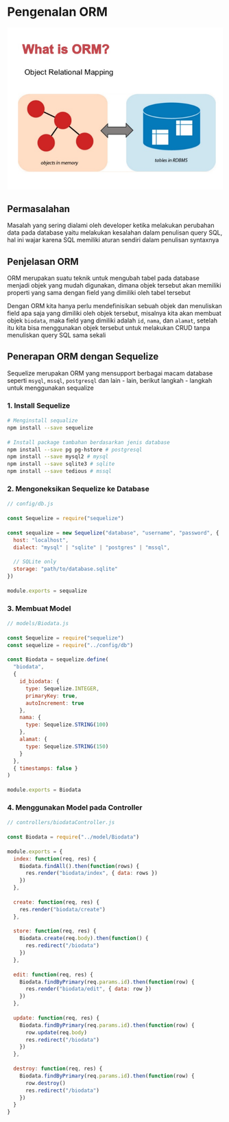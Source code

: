 # Pengenalan ORM

![pengenalan-orm.jpg](pengenalan-orm.jpg)

## Permasalahan

Masalah yang sering dialami oleh developer ketika melakukan perubahan data pada database yaitu melakukan kesalahan dalam penulisan query SQL, hal ini wajar karena SQL memiliki aturan sendiri dalam penulisan syntaxnya

## Penjelasan ORM

ORM merupakan suatu teknik untuk mengubah tabel pada database menjadi objek yang mudah digunakan, dimana objek tersebut akan memiliki properti yang sama dengan field yang dimiliki oleh tabel tersebut

Dengan ORM kita hanya perlu mendefinisikan sebuah objek dan menuliskan field apa saja yang dimiliki oleh objek tersebut, misalnya kita akan membuat objek `biodata`, maka field yang dimiliki adalah `id`, `nama`, dan `alamat`, setelah itu kita bisa menggunakan objek tersebut untuk melakukan CRUD tanpa menuliskan query SQL sama sekali

## Penerapan ORM dengan Sequelize

Sequelize merupakan ORM yang mensupport berbagai macam database seperti `msyql`, `mssql`, `postgresql` dan lain - lain, berikut langkah - langkah untuk menggunakan sequalize

### 1. Install Sequelize

```bash
# Menginstall sequalize
npm install --save sequelize

# Install package tambahan berdasarkan jenis database
npm install --save pg pg-hstore # postgresql
npm install --save mysql2 # mysql
npm install --save sqlite3 # sqlite
npm install --save tedious # mssql
```

### 2. Mengoneksikan Sequelize ke Database

```javascript
// config/db.js

const Sequelize = require("sequelize")

const sequalize = new Sequelize("database", "username", "password", {
  host: "localhost",
  dialect: "mysql" | "sqlite" | "postgres" | "mssql",

  // SQLite only
  storage: "path/to/database.sqlite"
})

module.exports = sequalize
```

### 3. Membuat Model

```javascript
// models/Biodata.js

const Sequelize = require("sequelize")
const sequelize = require("../config/db")

const Biodata = sequelize.define(
  "biodata",
  {
    id_biodata: {
      type: Sequelize.INTEGER,
      primaryKey: true,
      autoIncrement: true
    },
    nama: {
      type: Sequelize.STRING(100)
    },
    alamat: {
      type: Sequelize.STRING(150)
    }
  },
  { timestamps: false }
)

module.exports = Biodata
```

### 4. Menggunakan Model pada Controller

```javascript
// controllers/biodataController.js

const Biodata = require("../model/Biodata")

module.exports = {
  index: function(req, res) {
    Biodata.findAll().then(function(rows) {
      res.render("biodata/index", { data: rows })
    })
  },

  create: function(req, res) {
    res.render("biodata/create")
  },

  store: function(req, res) {
    Biodata.create(req.body).then(function() {
      res.redirect("/biodata")
    })
  },

  edit: function(req, res) {
    Biodata.findByPrimary(req.params.id).then(function(row) {
      res.render("biodata/edit", { data: row })
    })
  },

  update: function(req, res) {
    Biodata.findByPrimary(req.params.id).then(function(row) {
      row.update(req.body)
      res.redirect("/biodata")
    })
  },

  destroy: function(req, res) {
    Biodata.findByPrimary(req.params.id).then(function(row) {
      row.destroy()
      res.redirect("/biodata")
    })
  }
}
```
